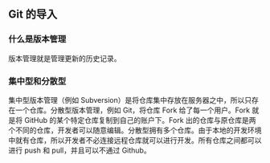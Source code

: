 ## Git 的导入
### 什么是版本管理
版本管理就是管理更新的历史记录。
### 集中型和分散型
集中型版本管理（例如 Subversion）是将仓库集中存放在服务器之中，所以只存在一个仓库。分散型版本管理，例如 Git，将仓库 Fork 给了每一个用户。Fork 就是将 GitHub 的某个特定仓库复制到自己的账户下。Fork 出的仓库与原仓库是两个不同的仓库，开发者可以随意编辑。分散型拥有多个仓库。由于本地的开发环境中就有仓库，所以开发者不必连接远程仓库就可以进行开发。所有仓库之间都可以进行 push 和 pull，并且可以不通过 Github。
